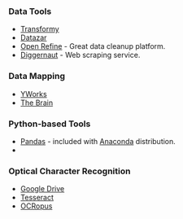 ### Data Tools

- [Transformy](https://www.transformy.io/#/)
- [Datazar](https://www.datazar.com)
- [Open Refine](http://openrefine.org/) - Great data cleanup platform.
- [Diggernaut](https://www.diggernaut.com/) - Web scraping service.

### Data Mapping
- [YWorks](https://www.yworks.com/products/yed)
- [The Brain](http://www.thebrain.com/)

### Python-based Tools
- [Pandas](http://pandas.pydata.org/) - included with [Anaconda](https://www.continuum.io/downloads) distribution.
-

### Optical Character Recognition
- [Google Drive](https://support.google.com/drive/answer/176692)
- [Tesseract](https://github.com/tesseract-ocr/tesseract)
- [OCRopus](https://github.com/tmbdev/ocropy)
